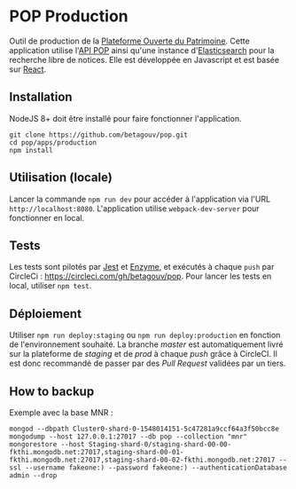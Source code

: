 # POP Production

Outil de production de la [Plateforme Ouverte du Patrimoine](https://pop.culture.gouv.fr/). Cette application utilise l'[API POP](https://github.com/betagouv/pop/tree/master/apps/api) ainsi qu'une instance d'[Elasticsearch](https://www.elastic.co/fr/products/elasticsearch) pour la recherche libre de notices. Elle est développée en Javascript et est basée sur [React](https://reactjs.org/).

## Installation

NodeJS 8+ doit être installé pour faire fonctionner l'application.

```
git clone https://github.com/betagouv/pop.git
cd pop/apps/production
npm install
```

## Utilisation (locale)

Lancer la commande `npm run dev` pour accéder à l'application via l'URL `http://localhost:8080`. L'application utilise `webpack-dev-server` pour fonctionner en local.

## Tests

Les tests sont pilotés par [Jest](https://jestjs.io/) et [Enzyme](http://airbnb.io/enzyme/), et exécutés à chaque `push` par CircleCi : https://circleci.com/gh/betagouv/pop. Pour lancer les tests en local, utiliser `npm test`.

## Déploiement

Utiliser `npm run deploy:staging` ou `npm run deploy:production` en fonction de l'environnement souhaité. 
La branche _master_ est automatiquement livré sur la plateforme de _staging_ et de _prod_ à chaque _push_ grâce à CircleCI. Il est donc recommandé de passer par des _Pull Request_ validées par un tiers.


## How to backup

Exemple avec la base MNR : 

`
mongod --dbpath Cluster0-shard-0-1548014151-5c47281a9ccf64a3f50bcc8e
mongodump --host 127.0.0.1:27017 --db pop --collection "mnr"
mongorestore --host Staging-shard-0/staging-shard-00-00-fkthi.mongodb.net:27017,staging-shard-00-01-fkthi.mongodb.net:27017,staging-shard-00-02-fkthi.mongodb.net:27017 --ssl --username fakeone:) --password fakeone:) --authenticationDatabase admin --drop 
`